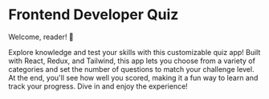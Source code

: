 # Frontend Developer Quiz

Welcome, reader! 🚀

Explore knowledge and test your skills with this customizable quiz app! Built with React, Redux, and Tailwind, this app lets you choose from a variety of categories and set the number of questions to match your challenge level. At the end, you'll see how well you scored, making it a fun way to learn and track your progress. Dive in and enjoy the experience!
